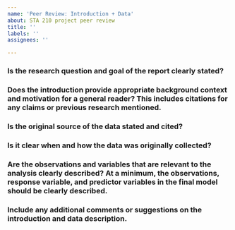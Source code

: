 ```yaml
---
name: 'Peer Review: Introduction + Data'
about: STA 210 project peer review
title: ''
labels: ''
assignees: ''

---
```


### Is the research question and goal of the report clearly stated? 

### Does the introduction provide appropriate background context and motivation for a general reader? This includes citations for any claims or previous research mentioned.

### Is the original source of the data stated and cited?

### Is it clear when and how the data was originally collected?

### Are the observations and variables that are relevant to the analysis clearly described? At a minimum, the observations, response variable, and predictor variables in the final model should be clearly described.

### Include any additional comments or suggestions on the introduction and data description.
